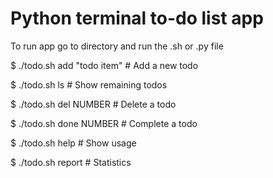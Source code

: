 # Python terminal to-do list app 

To run app go to directory and run the .sh or .py file


$ ./todo.sh add "todo item"        # Add a new todo

$ ./todo.sh ls                     # Show remaining todos

$ ./todo.sh del NUMBER             # Delete a todo

$ ./todo.sh done NUMBER            # Complete a todo

$ ./todo.sh help                   # Show usage

$ ./todo.sh report                 # Statistics
